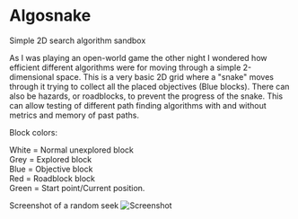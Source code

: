 # Algosnake
Simple 2D search algorithm sandbox


As I was playing an open-world game the other night I wondered how efficient different algorithms were for moving through a simple 2-dimensional space. This is a very basic 2D grid where a "snake" moves through it trying to collect all the placed objectives (Blue blocks). There can also be hazards, or roadblocks, to prevent the progress of the snake. This can allow testing of different path finding algorithms with and without metrics and memory of past paths. 

Block colors:

White = Normal unexplored block  
Grey = Explored block  
Blue = Objective block  
Red = Roadblock block  
Green = Start point/Current position.  



Screenshot of a random seek
![Screenshot](https://i.imgur.com/hX7sBSS.jpg)
